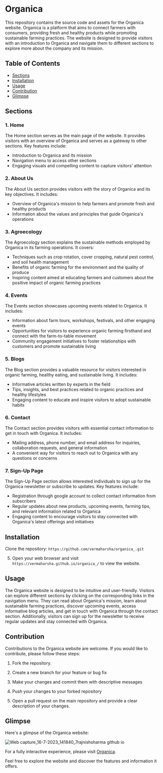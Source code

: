 # Organica

This repository contains the source code and assets for the Organica website. Organica is a platform that aims to connect farmers with consumers, providing fresh and healthy products while promoting sustainable farming practices. The website is designed to provide visitors with an introduction to Organica and navigate them to different sections to explore more about the company and its mission.

## Table of Contents
- [Sections](#sections)
- [Installation](#installation)
- [Usage](#usage)
- [Contribution](#contribution)
- [Glimpse](#glimpse)

## Sections

### 1. Home
The Home section serves as the main page of the website. It provides visitors with an overview of Organica and serves as a gateway to other sections. Key features include:

- Introduction to Organica and its mission
- Navigation menu to access other sections
- Engaging visuals and compelling content to capture visitors' attention

### 2. About Us
The About Us section provides visitors with the story of Organica and its key objectives. It includes:

- Overview of Organica's mission to help farmers and promote fresh and healthy products
- Information about the values and principles that guide Organica's operations

### 3. Agroecology
The Agroecology section explains the sustainable methods employed by Organica in its farming operations. It covers:

- Techniques such as crop rotation, cover cropping, natural pest control, and soil health management
- Benefits of organic farming for the environment and the quality of produce
- Inspiring content aimed at educating farmers and customers about the positive impact of organic farming practices

### 4. Events
The Events section showcases upcoming events related to Organica. It includes:

- Information about farm tours, workshops, festivals, and other engaging events
- Opportunities for visitors to experience organic farming firsthand and connect with the farm-to-table movement
- Community engagement initiatives to foster relationships with customers and promote sustainable living

### 5. Blogs
The Blog section provides a valuable resource for visitors interested in organic farming, healthy eating, and sustainable living. It includes:

- Informative articles written by experts in the field
- Tips, insights, and best practices related to organic practices and healthy lifestyles
- Engaging content to educate and inspire visitors to adopt sustainable habits

### 6. Contact
The Contact section provides visitors with essential contact information to get in touch with Organica. It includes:

- Mailing address, phone number, and email address for inquiries, collaboration requests, and general information
- A convenient way for visitors to reach out to Organica with any questions or concerns

### 7. Sign-Up Page
The Sign-Up Page section allows interested individuals to sign up for the Organica newsletter or subscribe to updates. Key features include:

- Registration through google account to collect contact information from subscribers
- Regular updates about new products, upcoming events, farming tips, and relevant information related to Organica
- Engaging content to encourage visitors to stay connected with Organica's latest offerings and initiatives

## Installation

 Clone the repository: `https://github.com/vermaharsha/organica_.git`
   
   

5. Open your web browser and visit `https://vermaharsha.github.io/organica_/` to view the website.

## Usage
The Organica website is designed to be intuitive and user-friendly. Visitors can explore different sections by clicking on the corresponding links in the navigation menu. They can read about Organica's mission, learn about sustainable farming practices, discover upcoming events, access informative blog articles, and get in touch with Organica through the contact section. Additionally, visitors can sign up for the newsletter to receive regular updates and stay connected with Organica.

## Contribution
Contributions to the Organica website are welcome. If you would like to contribute, please follow these steps:

1. Fork the repository.
   
2. Create a new branch for your feature or bug fix
   
3. Make your changes and commit them with descriptive messages
   
4. Push your changes to your forked repository
   
5. Open a pull request on the main repository and provide a clear description of your changes.


## Glimpse
Here's a glimpse of the Organica website:

![Web capture_16-7-2023_141840_7rajnishsharma github io](https://github.com/vermaharsha/Docsy/assets/111423734/92819c13-b140-49ed-ae89-c9784831867c)

For a fully interactive experience, please visit [Organica](https://vermaharsha.github.io/organica_/).

Feel free to explore the website and discover the features and information it offers.
